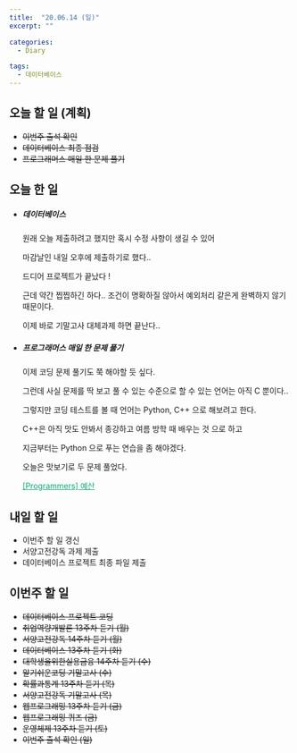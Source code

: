 ```yaml
---
title:  "20.06.14 (일)"
excerpt: ""

categories:
  - Diary

tags:
  - 데이터베이스
---
```


## 오늘 할 일 (계획)

- ~~이번주 출석 확인~~
- ~~데이터베이스 최종 점검~~
- ~~프로그래머스 매일 한 문제 풀기~~

## 오늘 한 일

- ##### 데이터베이스

  원래 오늘 제출하려고 했지만 혹시 수정 사항이 생길 수 있어

  마감날인 내일 오후에 제출하기로 했다..

  드디어 프로젝트가 끝났다 !

  근데 약간 찝찝하긴 하다.. 조건이 명확하질 않아서 예외처리 같은게 완벽하지 않기 때문이다.

  이제 바로 기말고사 대체과제 하면 끝난다..

- ##### 프로그래머스 매일 한 문제 풀기

  이제 코딩 문제 풀기도 쭉 해야할 듯 싶다.

  그런데 사실 문제를 딱 보고 풀 수 있는 수준으로 할 수 있는 언어는 아직 C 뿐이다..

  그렇지만 코딩 테스트를 볼 때 언어는 Python, C++ 으로 해보려고 한다.

  C++은 아직 맛도 안봐서 종강하고 여름 방학 때 배우는 것 으로 하고

  지금부터는 Python 으로 푸는 연습을 좀 해야겠다.

  오늘은 맛보기로 두 문제 풀었다.

  <a href="https://nam-ki-bok.github.io/quiz/Quiz_Budget/" style="color:#0FA678">[Programmers] 예산</a>

## 내일 할 일

- 이번주 할 일 갱신
- 서양고전강독 과제 제출
- 데이터베이스 프로젝트 최종 파일 제출

## 이번주 할 일

- ~~데이터베이스 프로젝트 코딩~~
- ~~취업역량개발론 13주차 듣기 (월)~~
- ~~서양고전강독 14주차 듣기 (월)~~
- ~~데이터베이스 13주차 듣기 (화)~~
- ~~대학생을위한실용금융 14주차 듣기 (수)~~
- ~~알기쉬운코딩 기말고사 (수)~~
- ~~확률과통계 13주차 듣기 (목)~~
- ~~서양고전강독 기말고사 (목)~~
- ~~웹프로그래밍 13주차 듣기 (금)~~
- ~~웹프로그래밍 퀴즈 (금)~~
- ~~운영체제 13주차 듣기 (토)~~
- ~~이번주 출석 확인 (일)~~
